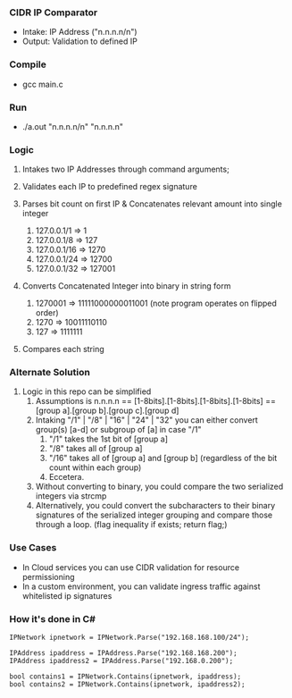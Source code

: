 ### CIDR IP Comparator

- Intake: IP Address ("n.n.n.n/n")
- Output: Validation to defined IP

### Compile

- gcc main.c

### Run

- ./a.out "n.n.n.n/n" "n.n.n.n"

### Logic

1. Intakes two IP Addresses through command arguments;

1. Validates each IP to predefined regex signature

1. Parses bit count on first IP & Concatenates relevant amount into single integer
    1. 127.0.0.1/1 => 1
    1. 127.0.0.1/8 => 127
    1. 127.0.0.1/16 => 1270
    1. 127.0.0.1/24 => 12700
    1. 127.0.0.1/32 => 127001
    
1. Converts Concatenated Integer into binary in string form
    1. 1270001 => 11111000000011001 (note program operates on flipped order)
    1. 1270 => 10011110110
    1. 127 => 1111111
    
1. Compares each string

### Alternate Solution

1. Logic in this repo can be simplified
    1. Assumptions is n.n.n.n == [1-8bits].[1-8bits].[1-8bits].[1-8bits] == [group a].[group b].[group c].[group d]
    1. Intaking "/1" | "/8" | "16" | "24" | "32" you can either convert group(s) [a-d] or subgroup of [a] in case "/1"
        1. "/1" takes the 1st bit of [group a]
        1. "/8" takes all of [group a]
        1. "/16" takes all of [group a] and [group b] (regardless of the bit count within each group)
        1. Eccetera.
    1. Without converting to binary, you could compare the two serialized integers via strcmp
    1. Alternatively, you could convert the subcharacters to their binary signatures of the 
    serialized integer grouping and compare those through a loop. (flag inequality if exists; return flag;)

### Use Cases

- In Cloud services you can use CIDR validation for resource permissioning
- In a custom environment, you can validate ingress traffic against whitelisted ip signatures


### How it's done in C#

    IPNetwork ipnetwork = IPNetwork.Parse("192.168.168.100/24");
    
    IPAddress ipaddress = IPAddress.Parse("192.168.168.200");
    IPAddress ipaddress2 = IPAddress.Parse("192.168.0.200");
    
    bool contains1 = IPNetwork.Contains(ipnetwork, ipaddress);
    bool contains2 = IPNetwork.Contains(ipnetwork, ipaddress2);

